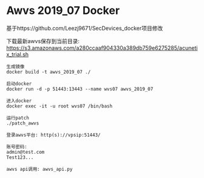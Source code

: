 # Awvs 2019_07 Docker 
基于https://github.com/Leezj9671/SecDevices_docker项目修改


下载最新awvs保存到当前目录: https://s3.amazonaws.com/a280ccaaf904330a389db759e6275285/acunetix_trial.sh


```
生成镜像
docker build -t awvs_2019_07 ./

启动docker
docker run -d -p 51443:13443 --name wvs07 awvs_2019_07

进入docker
docker exec -it -u root wvs07 /bin/bash

运行patch
./patch_awvs
```


    登录awvs平台: http(s)://vpsip:51443/

    账号密码:
    admin@test.com
    Test123...

    awvs api调用: awvs_api.py
